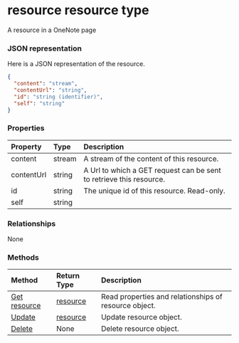 # resource resource type

A resource in a OneNote page

### JSON representation

Here is a JSON representation of the resource.

<!-- {
  "blockType": "resource",
  "optionalProperties": [

  ],
  "@odata.type": "microsoft.graph.resource"
}-->

```json
{
  "content": "stream",
  "contentUrl": "string",
  "id": "string (identifier)",
  "self": "string"
}

```
### Properties
| Property	   | Type	|Description|
|:---------------|:--------|:----------|
|content|stream|A stream of the content of this resource.|
|contentUrl|string|A Url to which a GET request can be sent to retrieve this resource.|
|id|string|The unique id of this resource. Read-only.|
|self|string||

### Relationships
None


### Methods

| Method		   | Return Type	|Description|
|:---------------|:--------|:----------|
|[Get resource](../api/resource_get.md) | [resource](resource.md) |Read properties and relationships of resource object.|
|[Update](../api/resource_update.md) | [resource](resource.md)	|Update resource object. |
|[Delete](../api/resource_delete.md) | None |Delete resource object. |

<!-- uuid: 8fcb5dbc-d5aa-4681-8e31-b001d5168d79
2015-10-25 14:57:30 UTC -->
<!-- {
  "type": "#page.annotation",
  "description": "resource resource",
  "keywords": "",
  "section": "documentation",
  "tocPath": ""
}-->